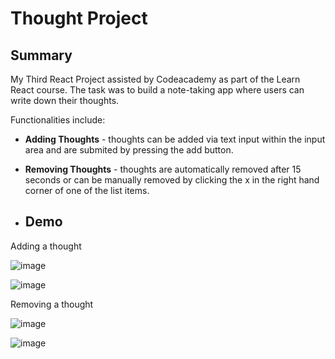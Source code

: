 # Thought Project
## Summary
My Third React Project assisted by Codeacademy as part of the Learn React course. The task was to build a note-taking app where users can
write down their thoughts.

Functionalities include:
- **Adding Thoughts** - thoughts can be added via text input within the input area and are submited by pressing the add button.
- **Removing Thoughts** - thoughts are automatically removed after 15 seconds or can be manually removed by clicking the x in the right hand corner of one of the list items.

- ## Demo
Adding a thought

![image](https://github.com/user-attachments/assets/6fded4f1-0150-42eb-8ae2-904f0416deaa)

![image](https://github.com/user-attachments/assets/dc91d726-9da0-476c-9619-80edd8a86eb1)

Removing a thought

![image](https://github.com/user-attachments/assets/6e40918c-62c5-46b0-92e3-70ed81bdad56)

![image](https://github.com/user-attachments/assets/e4b8f7ee-8168-4a83-bb7c-9a27077e29df)
